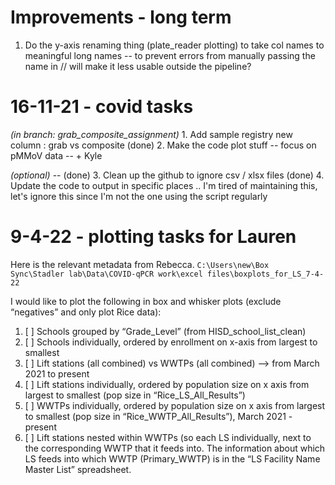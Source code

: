 # Improvements - long term
1. Do the y-axis renaming thing (plate_reader plotting) to take col names to meaningful long names -- to prevent errors from manually passing the name in // will make it less usable outside the pipeline?


# 16-11-21 - covid tasks

_(in branch: grab_composite_assignment)_ 1. Add sample registry new column : grab vs composite
(done) 2. Make the code plot stuff -- focus on pMMoV data -- + Kyle

_(optional)_ --
(done) 3. Clean up the github to ignore csv / xlsx files
(done) 4. Update the code to output in specific places .. I'm tired of maintaining this, let's ignore this since I'm not the one using the script regularly

# 9-4-22 - plotting tasks for Lauren

Here is the relevant metadata from Rebecca. `C:\Users\new\Box Sync\Stadler lab\Data\COVID-qPCR work\excel files\boxplots_for_LS_7-4-22`

I would like to plot the following in box and whisker plots (exclude “negatives” and only plot Rice data):

1. [ ] Schools grouped by “Grade_Level” (from HISD_school_list_clean)
2. [ ] Schools individually, ordered by enrollment on x-axis from largest to smallest
3. [ ] Lift stations (all combined) vs WWTPs (all combined) —> from March 2021 to present
4. [ ] Lift stations individually, ordered by population size on x axis from largest to smallest (pop size in “Rice_LS_All_Results”)
5. [ ] WWTPs individually, ordered by population size on x axis from largest to smallest (pop size in “Rice_WWTP_All_Results”), March 2021 - present
6. [ ] Lift stations nested within WWTPs (so each LS individually, next to the corresponding WWTP that it feeds into. The information about which LS feeds into which WWTP (Primary_WWTP) is in the “LS Facility Name Master List” spreadsheet.